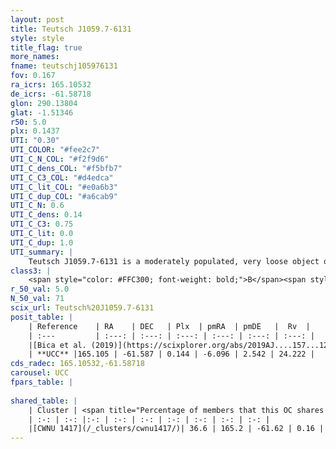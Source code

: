 ```yaml
---
layout: post
title: Teutsch J1059.7-6131
style: style
title_flag: true
more_names: 
fname: teutschj105976131
fov: 0.167
ra_icrs: 165.10532
de_icrs: -61.58718
glon: 290.13804
glat: -1.51346
r50: 5.0
plx: 0.1437
UTI: "0.30"
UTI_COLOR: "#fee2c7"
UTI_C_N_COL: "#f2f9d6"
UTI_C_dens_COL: "#f5bfb7"
UTI_C_C3_COL: "#d4edca"
UTI_C_lit_COL: "#e0a6b3"
UTI_C_dup_COL: "#a6cab9"
UTI_C_N: 0.6
UTI_C_dens: 0.14
UTI_C_C3: 0.75
UTI_C_lit: 0.0
UTI_C_dup: 1.0
UTI_summary: |
    Teutsch J1059.7-6131 is a moderately populated, very loose object of high C3 quality. It is rarely studied in the literature, with no articles listed in the last 6 years. This object shares a moderate percentage of members with a later reported entry.
class3: |
    <span style="color: #FFC300; font-weight: bold;">B</span><span style="color: green; font-weight: bold;">A</span>
r_50_val: 5.0
N_50_val: 71
scix_url: Teutsch%20J1059.7-6131
posit_table: |
    | Reference    | RA    | DEC   | Plx  | pmRA  | pmDE   |  Rv  |
    | :---         | :---: | :---: | :---: | :---: | :---: | :---: |
    |[Bica et al. (2019)](https://scixplorer.org/abs/2019AJ....157...12B) | 164.927 | -61.519 | -- | -- | -- | -- |
    | **UCC** |165.105 | -61.587 | 0.144 | -6.096 | 2.542 | 24.222 | 
cds_radec: 165.10532,-61.58718
carousel: UCC
fpars_table: |
    
shared_table: |
    | Cluster | <span title="Percentage of members that this OC shares with the ones listed">%</span>   | RA   | DEC   | Plx   | pmRA  | pmDE  | Rv | UTI |
    | :-: | :-: |:-: | :-: | :-: | :-: | :-: | :-: | :-: |
    |[CWNU 1417](/_clusters/cwnu1417/)| 36.6 | 165.2 | -61.62 | 0.16 | -6.07 | 2.52 | 23.42 |0.03 |
---
```

